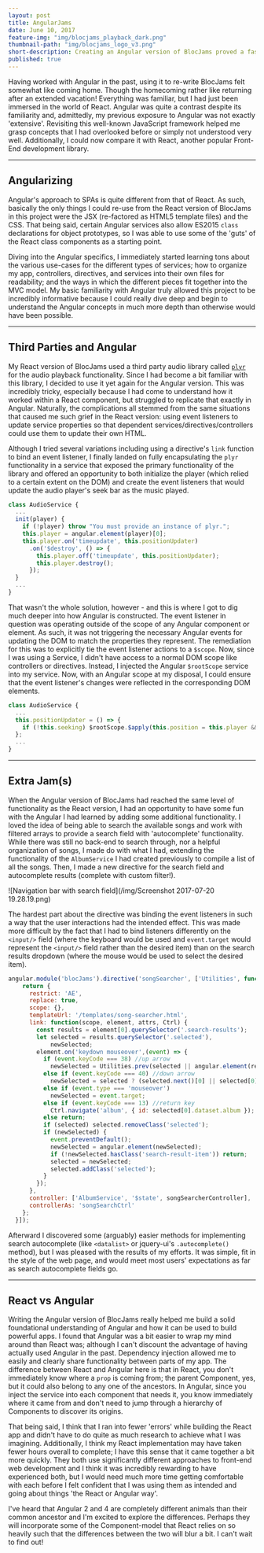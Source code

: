 ```yaml
---
layout: post
title: AngularJams
date: June 10, 2017
feature-img: "img/blocjams_playback_dark.png"
thumbnail-path: "img/blocjams_logo_v3.png"
short-description: Creating an Angular version of BlocJams proved a fascinating contrast to the JavaScript and React versions.
published: true
---
```


Having worked with Angular in the past, using it to re-write BlocJams felt somewhat like coming home. Though the homecoming rather like returning after an extended vacation! Everything was familiar, but I had just been immersed in the world of React. Angular was quite a contrast despite its familiarity and, admittedly, my previous exposure to Angular was not exactly 'extensive'. Revisiting this well-known JavaScript framework helped me grasp concepts that I had overlooked before or simply not understood very well. Additionally, I could now compare it with React, another popular Front-End development library.

---

## Angularizing

Angular's approach to SPAs is quite different from that of React. As such, basically the only things I could re-use from the React version of BlocJams in this project were the JSX (re-factored as HTML5 template files) and the CSS. That being said, certain Angular services also allow ES2015 `class` declarations for object prototypes, so I was able to use some of the 'guts' of the React class components as a starting point.

Diving into the Angular specifics, I immediately started learning tons about the various use-cases for the different types of services; how to organize my app, controllers, directives, and services into their own files for readability; and the ways in which the different pieces fit together into the MVC model. My basic familiarity with Angular truly allowed this project to be incredibly informative because I could really dive deep and begin to understand the Angular concepts in much more depth than otherwise would have been possible.

---

## Third Parties and Angular

My React version of BlocJams used a third party audio library called [`plyr`](https://github.com/hadley/plyr) for the audio playback functionality. Since I had become a bit familiar with this library, I decided to use it yet again for the Angular version. This was incredibly tricky, especially because I had come to understand how it worked within a React component, but struggled to replicate that exactly in Angular. Naturally, the complications all stemmed from the same situations that caused me such grief in the React version: using event listeners to update service properties so that dependent services/directives/controllers could use them to update their own HTML.

Although I tried several variations including using a directive's `link` function to bind an event listener, I finally landed on fully encapsulating the `plyr` functionality in a service that exposed the primary functionality of the library and offered an opportunity to both initialize the player (which relied to a certain extent on the DOM) and create the event listeners that would update the audio player's seek bar as the music played.

```javascript
class AudioService {
  ...
  init(player) {
    if (!player) throw "You must provide an instance of plyr.";
    this.player = angular.element(player)[0];
    this.player.on('timeupdate', this.positionUpdater)
      .on('$destroy', () => {
        this.player.off('timeupdate', this.positionUpdater);
        this.player.destroy();
      });
  }
  ...
}
```

That wasn't the whole solution, however - and this is where I got to dig much deeper into how Angular is constructed. The event listener in question was operating outside of the scope of any Angular component or element. As such, it was not triggering the necessary Angular events for updating the DOM to match the properties they represent. The remediation for this was to explicitly tie the event listener actions to a `$scope`. Now, since I was using a Service, I didn't have access to a normal DOM scope like controllers or directives. Instead, I injected the Angular `$rootScope` service into my service. Now, with an Angular scope at my disposal, I could ensure that the event listener's changes were reflected in the corresponding DOM elements.

```javascript
class AudioService {
  ...
  this.positionUpdater = () => {
    if (!this.seeking) $rootScope.$apply(this.position = this.player && (this.player.getCurrentTime() || 0));
  };
  ...
}
```
---

## Extra Jam(s)

When the Angular version of BlocJams had reached the same level of functionality as the React version, I had an opportunity to have some fun with the Angular I had learned by adding some additional functionality. I loved the idea of being able to search the available songs and work with filtered arrays to provide a search field with 'autocomplete' functionality. While there was still no back-end to search through, nor a helpful organization of songs, I made do with what I had, extending the functionality of the `AlbumService` I had created previously to compile a list of all the songs. Then, I made a new directive for the search field and autocomplete results (complete with custom filter!).

![Navigation bar with search field](/img/Screenshot 2017-07-20 19.28.19.png)

The hardest part about the directive was binding the event listeners in such a way that the user interactions had the intended effect. This was made more difficult by the fact that I had to bind listeners differently on the `<input/>` field (where the keyboard would be used and `event.target` would represent the `<input/>` field rather than the desired item) than on the search results dropdown (where the mouse would be used to select the desired item).

```javascript
angular.module('blocJams').directive('songSearcher', ['Utilities', function(Utilities) {
    return {
      restrict: 'AE',
      replace: true,
      scope: {},
      templateUrl: '/templates/song-searcher.html',
      link: function(scope, element, attrs, Ctrl) {
        const results = element[0].querySelector('.search-results');
        let selected = results.querySelector('.selected'),
            newSelected;
        element.on('keydown mouseover',(event) => {
          if (event.keyCode === 38) //up arrow
            newSelected = Utilities.prev(selected || angular.element(results.children[0]));
          else if (event.keyCode === 40) //down arrow
            newSelected = selected ? (selected.next()[0] || selected[0]) : results.children[0];
          else if (event.type === 'mouseover')
            newSelected = event.target;
          else if (event.keyCode === 13) //return key
            Ctrl.navigate('album', { id: selected[0].dataset.album });
          else return;
          if (selected) selected.removeClass('selected');
          if (newSelected) {
            event.preventDefault();
            newSelected = angular.element(newSelected);
            if (!newSelected.hasClass('search-result-item')) return;
            selected = newSelected;
            selected.addClass('selected');
          }
        });
      },
      controller: ['AlbumService', '$state', songSearcherController],
      controllerAs: 'songSearchCtrl'
    };
  }]);
```

Afterward I discovered some (arguably) easier methods for implementing search autocomplete (like `<datalist>` or jquery-ui's `.autocomplete()` method), but I was pleased with the results of my efforts. It was simple, fit in the style of the web page, and would meet most users' expectations as far as search autocomplete fields go.

---

## React vs Angular

Writing the Angular version of BlocJams really helped me build a solid foundational understanding of Angular and how it can be used to build powerful apps. I found that Angular was a bit easier to wrap my mind around than React was; although I can't discount the advantage of having actually used Angular in the past. Dependency injection allowed me to easily and clearly share functionality between parts of my app. The difference between React and Angular here is that in React, you don't immediately know where a `prop` is coming from; the parent Component, yes, but it could also belong to any one of the ancestors. In Angular, since you inject the service into each component that needs it, you know immediately where it came from and don't need to jump through a hierarchy of Components to discover its origins.

That being said, I think that I ran into fewer 'errors' while building the React app and didn't have to do quite as much research to achieve what I was imagining. Additionally, I think my React implementation may have taken fewer hours overall to complete; I have this sense that it came together a bit more quickly. They both use significantly different approaches to front-end web development and I think it was incredibly rewarding to have experienced both, but I would need much more time getting comfortable with each before I felt confident that I was using them as intended and going about things 'the React or Angular way'.

I've heard that Angular 2 and 4 are completely different animals than their common ancestor and I'm excited to explore the differences. Perhaps they will incorporate some of the Component-model that React relies on so heavily such that the differences between the two will blur a bit. I can't wait to find out!
